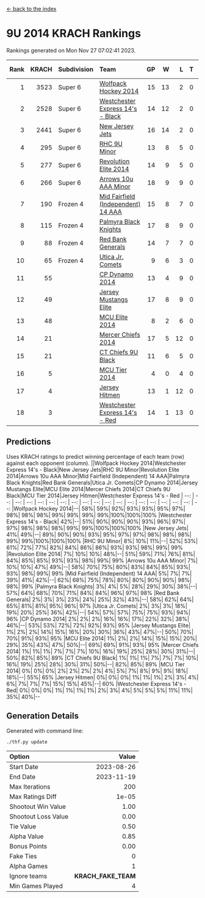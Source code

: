 [<- back to the index](readme.md)
# 9U 2014 KRACH Rankings
Rankings generated on Mon Nov 27 07:02:41 2023.

Rank|KRACH|Subdivision|Team|GP|W|L|T|OTW|OTL|SoS|Exp Wins|Win Diff
---:|---:|:---|:---|---:|---:|---:|---:|---:|---:|---:|---:|---:
1|3523|Super 6|[Wolfpack Hockey 2014](https://gamesheetstats.com/seasons/3664/teams/140871/schedule)|15|13|2|0|0|1|738|13.8|-0.0
2|2528|Super 6|[Westchester Express 14's - Black](https://gamesheetstats.com/seasons/3664/teams/140873/schedule)|14|12|2|0|2|0|723|12.8|-0.0
3|2441|Super 6|[New Jersey Jets](https://gamesheetstats.com/seasons/3664/teams/140881/schedule)|16|14|2|0|2|0|634|14.8|-0.0
4|295|Super 6|[RHC 9U Minor](https://gamesheetstats.com/seasons/3664/teams/140876/schedule)|13|8|5|0|1|0|627|8.9|0.0
5|277|Super 6|[Revolution Elite 2014](https://gamesheetstats.com/seasons/3664/teams/140880/schedule)|14|9|5|0|2|1|369|9.9|0.0
6|266|Super 6|[Arrows 10u AAA Minor](https://gamesheetstats.com/seasons/3664/teams/140872/schedule)|18|9|9|0|0|1|1091|9.9|0.0
7|190|Frozen 4|[Mid Fairfield (Independent) 14 AAA](https://gamesheetstats.com/seasons/3664/teams/140878/schedule)|15|8|7|0|1|0|647|8.9|0.0
8|115|Frozen 4|[Palmyra Black Knights](https://gamesheetstats.com/seasons/3664/teams/140875/schedule)|17|8|9|0|0|1|747|8.9|0.0
9|88|Frozen 4|[Red Bank Generals](https://gamesheetstats.com/seasons/3664/teams/140883/schedule)|14|7|7|0|0|1|479|7.9|0.0
10|65|Frozen 4|[Utica Jr. Comets](https://gamesheetstats.com/seasons/3664/teams/140884/schedule)|9|6|3|0|0|0|38|6.9|0.0
11|55||[CP Dynamo 2014](https://gamesheetstats.com/seasons/3664/teams/140877/schedule)|13|4|9|0|0|1|474|4.9|0.0
12|49||[Jersey Mustangs Elite](https://gamesheetstats.com/seasons/3664/teams/140888/schedule)|17|8|9|0|1|2|334|8.9|0.0
13|48||[MCU Elite 2014](https://gamesheetstats.com/seasons/3664/teams/140874/schedule)|8|2|6|0|0|1|1149|2.9|0.0
14|21||[Mercer Chiefs 2014](https://gamesheetstats.com/seasons/3664/teams/140885/schedule)|17|5|12|0|0|1|225|5.9|0.0
15|21||[CT Chiefs 9U Black](https://gamesheetstats.com/seasons/3664/teams/140886/schedule)|11|6|5|0|1|0|63|6.9|0.0
16|5||[MCU Tier 2014](https://gamesheetstats.com/seasons/3664/teams/140882/schedule)|4|0|4|0|0|0|986|0.9|0.0
17|4||[Jersey Hitmen](https://gamesheetstats.com/seasons/3664/teams/140879/schedule)|13|1|12|0|0|0|942|1.9|0.0
18|3||[Westchester Express 14's - Red](https://gamesheetstats.com/seasons/3664/teams/140887/schedule)|14|1|13|0|0|0|228|1.9|0.0

## Predictions
Uses KRACH ratings to predict winning percentage of each team (row) against each opponent (column).
||Wolfpack Hockey 2014|Westchester Express 14's - Black|New Jersey Jets|RHC 9U Minor|Revolution Elite 2014|Arrows 10u AAA Minor|Mid Fairfield (Independent) 14 AAA|Palmyra Black Knights|Red Bank Generals|Utica Jr. Comets|CP Dynamo 2014|Jersey Mustangs Elite|MCU Elite 2014|Mercer Chiefs 2014|CT Chiefs 9U Black|MCU Tier 2014|Jersey Hitmen|Westchester Express 14's - Red
| --: | --: | --: | --: | --: | --: | --: | --: | --: | --: | --: | --: | --: | --: | --: | --: | --: | --: | --: 
|Wolfpack Hockey 2014|--| 58%| 59%| 92%| 93%| 93%| 95%| 97%| 98%| 98%| 98%| 99%| 99%| 99%| 99%|100%|100%|100%
|Westchester Express 14's - Black| 42%|--| 51%| 90%| 90%| 90%| 93%| 96%| 97%| 97%| 98%| 98%| 98%| 99%| 99%|100%|100%|100%
|New Jersey Jets| 41%| 49%|--| 89%| 90%| 90%| 93%| 95%| 97%| 97%| 98%| 98%| 98%| 99%| 99%|100%|100%|100%
|RHC 9U Minor|  8%| 10%| 11%|--| 52%| 53%| 61%| 72%| 77%| 82%| 84%| 86%| 86%| 93%| 93%| 98%| 99%| 99%
|Revolution Elite 2014|  7%| 10%| 10%| 48%|--| 51%| 59%| 71%| 76%| 81%| 84%| 85%| 85%| 93%| 93%| 98%| 99%| 99%
|Arrows 10u AAA Minor|  7%| 10%| 10%| 47%| 49%|--| 58%| 70%| 75%| 80%| 83%| 84%| 85%| 93%| 93%| 98%| 99%| 99%
|Mid Fairfield (Independent) 14 AAA|  5%|  7%|  7%| 39%| 41%| 42%|--| 62%| 68%| 75%| 78%| 80%| 80%| 90%| 90%| 98%| 98%| 99%
|Palmyra Black Knights|  3%|  4%|  5%| 28%| 29%| 30%| 38%|--| 57%| 64%| 68%| 70%| 71%| 84%| 84%| 96%| 97%| 98%
|Red Bank Generals|  2%|  3%|  3%| 23%| 24%| 25%| 32%| 43%|--| 58%| 62%| 64%| 65%| 81%| 81%| 95%| 96%| 97%
|Utica Jr. Comets|  2%|  3%|  3%| 18%| 19%| 20%| 25%| 36%| 42%|--| 54%| 57%| 57%| 75%| 75%| 93%| 94%| 96%
|CP Dynamo 2014|  2%|  2%|  2%| 16%| 16%| 17%| 22%| 32%| 38%| 46%|--| 53%| 53%| 72%| 72%| 92%| 93%| 95%
|Jersey Mustangs Elite|  1%|  2%|  2%| 14%| 15%| 16%| 20%| 30%| 36%| 43%| 47%|--| 50%| 70%| 70%| 91%| 93%| 95%
|MCU Elite 2014|  1%|  2%|  2%| 14%| 15%| 15%| 20%| 29%| 35%| 43%| 47%| 50%|--| 69%| 69%| 91%| 93%| 95%
|Mercer Chiefs 2014|  1%|  1%|  1%|  7%|  7%|  7%| 10%| 16%| 19%| 25%| 28%| 30%| 31%|--| 50%| 82%| 85%| 89%
|CT Chiefs 9U Black|  1%|  1%|  1%|  7%|  7%|  7%| 10%| 16%| 19%| 25%| 28%| 30%| 31%| 50%|--| 82%| 85%| 89%
|MCU Tier 2014|  0%|  0%|  0%|  2%|  2%|  2%|  2%|  4%|  5%|  7%|  8%|  9%|  9%| 18%| 18%|--| 55%| 65%
|Jersey Hitmen|  0%|  0%|  0%|  1%|  1%|  1%|  2%|  3%|  4%|  6%|  7%|  7%|  7%| 15%| 15%| 45%|--| 60%
|Westchester Express 14's - Red|  0%|  0%|  0%|  1%|  1%|  1%|  1%|  2%|  3%|  4%|  5%|  5%|  5%| 11%| 11%| 35%| 40%|--

## Generation Details

Generated with command line:
```
./thf.py update
```

| Option | Value |
| :----- | ----: |
| Start Date | 2023-08-26 |
| End Date | 2023-11-19 |
| Max Iterations | 200 |
| Max Ratings Diff | 1e-05 |
| Shootout Win Value | 1.00 |
| Shootout Loss Value | 0.00 |
| Tie Value | 0.50 |
| Alpha Value | 0.85 |
| Bonus Points | 0.00 |
| Fake Ties | 0 |
| Alpha Games | 1 |
| Ignore teams | __KRACH_FAKE_TEAM__ |
| Min Games Played | 4 |

